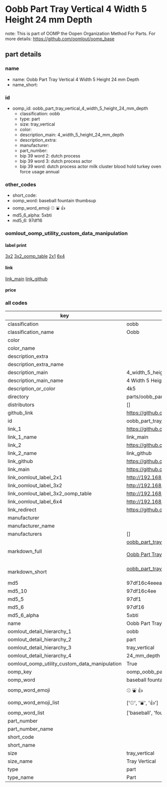 # Oobb Part Tray Vertical 4 Width 5 Height 24 mm Depth  

note: This is part of OOMP the Oopen Organization Method For Parts. For more details: https://github.com/oomlout/oomp_base

##  part details
  







### name
* name: Oobb Part Tray Vertical 4 Width 5 Height 24 mm Depth
* name_short: 
### id
* oomp_id: oobb_part_tray_vertical_4_width_5_height_24_mm_depth
  * classification: oobb
  * type: part
  * size: tray_vertical
  * color: 
  * description_main: 4_width_5_height_24_mm_depth
  * description_extra: 
  * manufacturer: 
  * part_number: 
  * bip 39 word 2: dutch process
  * bip 39 word 3: dutch process actor
  * bip 39 word: dutch process actor milk cluster blood hold turkey oven force usage annual

### other_codes
* short_code: 
* oomp_word: baseball fountain thumbsup
* oomp_word_emoji :baseball: :fountain: :thumbsup:
* md5_6_alpha: 5xbti
* md5_6: 97df16






### oomlout_oomp_utility_custom_data_manipulation
#### label print
[3x2](http://192.168.1.245:1112/?label=oomp%205xbti)
[3x2_oomp_table](http://192.168.1.108:1112/?label=oomp%205xbti)
[2x1](http://192.168.1.242:1112/?label=oomp%205xbti)
[6x4](http://192.168.1.55:1112/?label=oomp%205xbti)    

#### link

[link_main](https://github.com/oomlout/oomlout_oomp_version_1_messy/tree/main/parts/oobb_part_tray_vertical_4_width_5_height_24_mm_depth) [link_github](https://github.com/oomlout/oomlout_oomp_version_1_messy/tree/main/parts/oobb_part_tray_vertical_4_width_5_height_24_mm_depth)                             

#### price







### all codes 
| key | value |  
| --- | --- |  
| classification | oobb |  
| classification_name | Oobb |  
| color |  |  
| color_name |  |  
| description_extra |  |  
| description_extra_name |  |  
| description_main | 4_width_5_height_24_mm_depth |  
| description_main_name | 4 Width 5 Height 24 mm Depth |  
| description_or_color | 4k5 |  
| directory | parts/oobb_part_tray_vertical_4_width_5_height_24_mm_depth |  
| distributors | [] |  
| github_link | https://github.com/oomlout/oomlout_oomp_part_src/tree/main/parts/oobb_part_tray_vertical_4_width_5_height_24_mm_depth |  
| id | oobb_part_tray_vertical_4_width_5_height_24_mm_depth |  
| link_1 | https://github.com/oomlout/oomlout_oomp_version_1_messy/tree/main/parts/oobb_part_tray_vertical_4_width_5_height_24_mm_depth |  
| link_1_name | link_main |  
| link_2 | https://github.com/oomlout/oomlout_oomp_version_1_messy/tree/main/parts/oobb_part_tray_vertical_4_width_5_height_24_mm_depth |  
| link_2_name | link_github |  
| link_github | https://github.com/oomlout/oomlout_oomp_version_1_messy/tree/main/parts/oobb_part_tray_vertical_4_width_5_height_24_mm_depth |  
| link_main | https://github.com/oomlout/oomlout_oomp_version_1_messy/tree/main/parts/oobb_part_tray_vertical_4_width_5_height_24_mm_depth |  
| link_oomlout_label_2x1 | http://192.168.1.242:1112/?label=oomp%205xbti |  
| link_oomlout_label_3x2 | http://192.168.1.245:1112/?label=oomp%205xbti |  
| link_oomlout_label_3x2_oomp_table | http://192.168.1.108:1112/?label=oomp%205xbti |  
| link_oomlout_label_6x4 | http://192.168.1.55:1112/?label=oomp%205xbti |  
| link_redirect | https://github.com/oomlout/oomlout_oomp_version_1_messy/tree/main/parts/oobb_part_tray_vertical_4_width_5_height_24_mm_depth |  
| manufacturer |  |  
| manufacturer_name |  |  
| manufacturers | [] |  
| markdown_full | [oobb_part_tray_vertical_4_width_5_height_24_mm_depth](none)<br>[](none)<br>[Oobb Part Tray Vertical 4 Width 5 Height 24 Mm Depth](none)<br><br> |  
| markdown_short | [oobb_part_tray_vertical_4_width_5_height_24_mm_depth](none)<br><br> |  
| md5 | 97df16c4eeeaad905f9638c8056ae223 |  
| md5_10 | 97df16c4ee |  
| md5_5 | 97df1 |  
| md5_6 | 97df16 |  
| md5_6_alpha | 5xbti |  
| name | Oobb Part Tray Vertical 4 Width 5 Height 24 mm Depth |  
| oomlout_detail_hierarchy_1 | oobb |  
| oomlout_detail_hierarchy_2 | part |  
| oomlout_detail_hierarchy_3 | tray_vertical |  
| oomlout_detail_hierarchy_4 | 24_mm_depth |  
| oomlout_oomp_utility_custom_data_manipulation | True |  
| oomp_key | oomp_oobb_part_tray_vertical_4_width_5_height_24_mm_depth |  
| oomp_word | baseball fountain thumbsup |  
| oomp_word_emoji | :baseball: :fountain: :thumbsup: |  
| oomp_word_emoji_list | [':baseball:', ':fountain:', ':thumbsup:'] |  
| oomp_word_list | ['baseball', 'fountain', 'thumbsup'] |  
| part_number |  |  
| part_number_name |  |  
| short_code |  |  
| short_name |  |  
| size | tray_vertical |  
| size_name | Tray Vertical |  
| type | part |  
| type_name | Part |  
